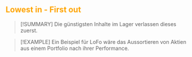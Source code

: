 ## <font color = "orange">Lowest in - First out</font>

>[!SUMMARY]
>Die günstigsten Inhalte im Lager verlassen dieses zuerst.

>[!EXAMPLE]
>Ein Beispiel für LoFo wäre das Aussortieren von Aktien aus einem Portfolio nach ihrer Performance.